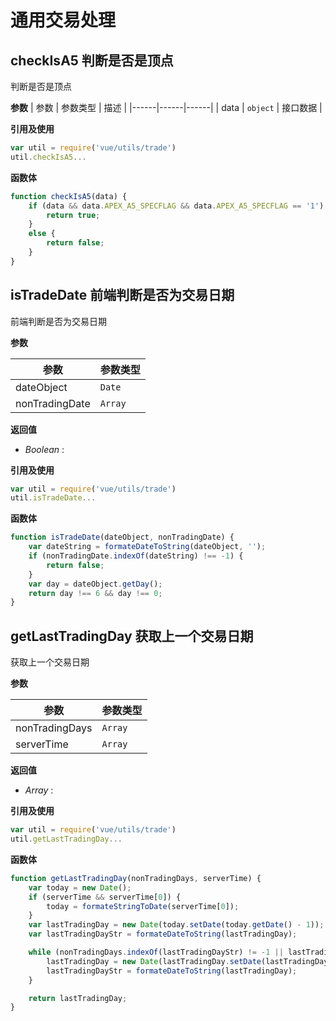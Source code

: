 # 通用交易处理

<ClientOnly>
  <DrawerTestDoc url='https://qing-1258827329.cos.ap-beijing.myqcloud.com/componet/coverage/lcov-report/trade.js.html'/>
</ClientOnly>

<script setup>
  import DrawerTestDoc from '../../vueCom/drawerTestDoc.vue';
</script>


## checkIsA5 判断是否是顶点
判断是否是顶点

**参数**
| 参数 | 参数类型 | 描述 |
|------|------|------|
| data | `object` | 接口数据 |



**引用及使用**
```javascript
var util = require('vue/utils/trade')
util.checkIsA5...
```
**函数体**
```javascript
function checkIsA5(data) {
    if (data && data.APEX_A5_SPECFLAG && data.APEX_A5_SPECFLAG == '1') {
        return true;
    }
    else {
        return false;
    }
}
```



## isTradeDate 前端判断是否为交易日期
前端判断是否为交易日期

**参数**

| 参数 | 参数类型 |
|------|------|
| dateObject | `Date`|
| nonTradingDate | `Array`|

**返回值**
- _Boolean_ : 

**引用及使用**
```javascript
var util = require('vue/utils/trade')
util.isTradeDate...
```
**函数体**
```javascript
function isTradeDate(dateObject, nonTradingDate) {
    var dateString = formateDateToString(dateObject, '');
    if (nonTradingDate.indexOf(dateString) !== -1) {
        return false;
    }
    var day = dateObject.getDay();
    return day !== 6 && day !== 0;
}
```



## getLastTradingDay 获取上一个交易日期
获取上一个交易日期

**参数**

| 参数 | 参数类型 |
|------|------|
| nonTradingDays | `Array`|
| serverTime | `Array`|

**返回值**
- _Array_ : 

**引用及使用**
```javascript
var util = require('vue/utils/trade')
util.getLastTradingDay...
```
**函数体**
```javascript
function getLastTradingDay(nonTradingDays, serverTime) {
    var today = new Date();
    if (serverTime && serverTime[0]) {
        today = formateStringToDate(serverTime[0]);
    }
    var lastTradingDay = new Date(today.setDate(today.getDate() - 1));
    var lastTradingDayStr = formateDateToString(lastTradingDay);

    while (nonTradingDays.indexOf(lastTradingDayStr) != -1 || lastTradingDay.getDay() == 6 || lastTradingDay.getDay() == 0) {
        lastTradingDay = new Date(lastTradingDay.setDate(lastTradingDay.getDate() - 1));
        lastTradingDayStr = formateDateToString(lastTradingDay);
    }

    return lastTradingDay;
}
```
